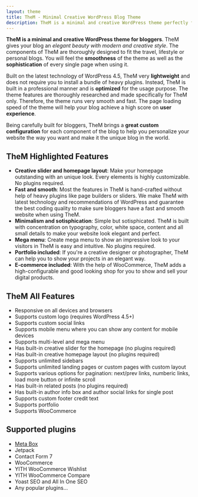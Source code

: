 ```yaml
---
layout: theme
title: TheM - Minimal Creative WordPress Blog Theme
description: TheM is a minimal and creative WordPress theme perfectly for travel, lifestyle or personal blogs.
---
```


**TheM is a minimal and creative WordPress theme for bloggers**. TheM gives your blog an <em>elegant beauty with modern and creative style</em>. The components of TheM are thoroughly designed to fit the travel, lifestyle or personal blogs. You will feel the **smoothness** of the theme as well as the **sophistication** of every single page when using it.

Built on the latest technology of WordPress 4.5, TheM very **lightweight** and does not require you to install a bundle of heavy plugins. Instead, TheM is built in a professional manner and is **optimized** for the usage purpose. The theme features are thoroughly researched and made specifically for TheM only. Therefore, the theme runs very smooth and fast. The page loading speed of the theme will help your blog achieve a high score on **user experience**.

Being carefully built for bloggers, TheM brings a **great custom configuration** for each component of the blog to help you personalize your website the way you want and make it the unique blog in the world.

## TheM Highlighted Features

- **Creative slider and homepage layout**: Make your homepage outstanding with an unique look. Every elements is highly customizable. No plugins required.
- **Fast and smooth**: Most the features in TheM is hand-crafted without help of heavy plugins like page builders or sliders. We make TheM with latest technology and recommendations of WordPress and guarantee the best coding quality to make sure bloggers have a fast and smooth website when using TheM.
- **Minimalism and sotisphication**: Simple but sotisphicated. TheM is built with concentration on typography, color, white space, content and all small details to make your website look elegant and perfect.
- **Mega menu**: Create mega menu to show an impressive look to your visitors in TheM is easy and intuitive. No plugins required.
- **Portfolio included**: If you're a creative designer or photographer, TheM can help you to show your projects in an elegant way.
- **E-commerce included**: With the help of WooCommerce, TheM adds a high-configurable and good looking shop  for you to show and sell your digital products.

## TheM All Features</h2>

- Responsive on all devices and browsers
- Supports custom logo (requires WordPress 4.5+)
- Supports custom social links
- Supports mobile menu where you can show any content for mobile devices
- Supports multi-level and mega menu
- Has built-in creative slider for the homepage (no plugins required)
- Has built-in creative homepage layout (no plugins required)
- Supports unlimited sidebars
- Supports unlimited landing pages or custom pages with custom layout
- Supports various options for pagination: next/prev links, numberic links, load more button or infinite scroll
- Has built-in related posts (no plugins required)
- Has built-in author info box and author social links for single post
- Supports custom footer credit text
- Supports portfolio
- Supports WooCommerce


## Supported plugins

- [Meta Box](https://metabox.io)
- Jetpack
- Contact Form 7
- WooCommerce
- YITH WooCommerce Wishlist
- YITH WooCommerce Compare
- Yoast SEO and All In One SEO
- Any popular plugins...

